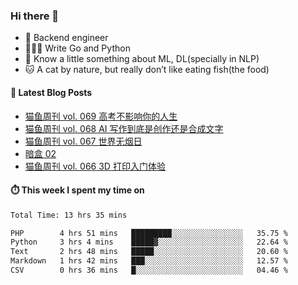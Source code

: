 ### Hi there 👋

- 🔧 Backend engineer
- 👨🏻‍💻 Write Go and Python
- 🔭 Know a little something about ML, DL(specially in NLP)
- 🐱 A cat by nature, but really don’t like eating fish(the food)

#### 📖 Latest Blog Posts
<!-- BLOG-POST-LIST:START -->
- [猫鱼周刊 vol. 069 高考不影响你的人生](https://ameow.xyz/archives/weekly-069)
- [猫鱼周刊 vol. 068 AI 写作到底是创作还是合成文字](https://ameow.xyz/archives/weekly-068)
- [猫鱼周刊 vol. 067 世界无烟日](https://ameow.xyz/archives/weekly-067)
- [暗盒 02](https://ameow.xyz/archives/film-roll-02)
- [猫鱼周刊 vol. 066 3D 打印入门体验](https://ameow.xyz/archives/weekly-066)
<!-- BLOG-POST-LIST:END -->

#### ⏱️ This week I spent my time on
<!--START_SECTION:waka-->

```txt
Total Time: 13 hrs 35 mins

PHP        4 hrs 51 mins   █████████░░░░░░░░░░░░░░░░   35.75 %
Python     3 hrs 4 mins    █████▓░░░░░░░░░░░░░░░░░░░   22.64 %
Text       2 hrs 48 mins   █████░░░░░░░░░░░░░░░░░░░░   20.60 %
Markdown   1 hrs 42 mins   ███░░░░░░░░░░░░░░░░░░░░░░   12.57 %
CSV        0 hrs 36 mins   █░░░░░░░░░░░░░░░░░░░░░░░░   04.46 %
```

<!--END_SECTION:waka-->

<!--
**LeslieLeung/LeslieLeung** is a ✨ _special_ ✨ repository because its `README.md` (this file) appears on your GitHub profile.

Here are some ideas to get you started:

- 🔭 I’m currently working on ...
- 🌱 I’m currently learning ...
- 👯 I’m looking to collaborate on ...
- 🤔 I’m looking for help with ...
- 💬 Ask me about ...
- 📫 How to reach me: ...
- 😄 Pronouns: ...
- ⚡ Fun fact: ...
-->

